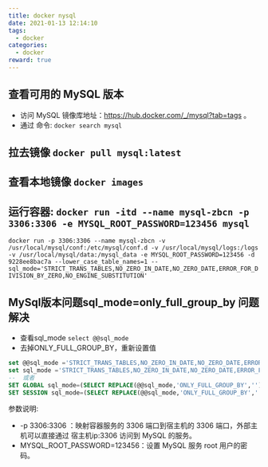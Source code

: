 ```yaml
---
title: docker nysql
date: 2021-01-13 12:14:10
tags:
  - docker
categories:
  - docker
reward: true
---
```


## 查看可用的 MySQL 版本
 - 访问 MySQL 镜像库地址：https://hub.docker.com/_/mysql?tab=tags 。
 - 通过 命令: `docker search mysql`

## 拉去镜像 `docker pull mysql:latest`

## 查看本地镜像 `docker images`

## 运行容器: `docker run -itd --name mysql-zbcn -p 3306:3306 -e MYSQL_ROOT_PASSWORD=123456 mysql`
`docker run -p 3306:3306 --name mysql-zbcn -v /usr/local/mysql/conf:/etc/mysql/conf.d -v /usr/local/mysql/logs:/logs -v /usr/local/mysql/data:/mysql_data -e MYSQL_ROOT_PASSWORD=123456 -d 9228ee8bac7a --lower_case_table_names=1 --sql_mode='STRICT_TRANS_TABLES,NO_ZERO_IN_DATE,NO_ZERO_DATE,ERROR_FOR_DIVISION_BY_ZERO,NO_ENGINE_SUBSTITUTION'`


##  MySql版本问题sql_mode=only_full_group_by 问题解决
- 查看sql_mode `select @@sql_mode`
- 去掉ONLY_FULL_GROUP_BY，重新设置值
```sql
set @@sql_mode ='STRICT_TRANS_TABLES,NO_ZERO_IN_DATE,NO_ZERO_DATE,ERROR_FOR_DIVISION_BY_ZERO,NO_ENGINE_SUBSTITUTION';
set sql_mode ='STRICT_TRANS_TABLES,NO_ZERO_IN_DATE,NO_ZERO_DATE,ERROR_FOR_DIVISION_BY_ZERO,NO_ENGINE_SUBSTITUTION';
--  或者
SET GLOBAL sql_mode=(SELECT REPLACE(@@sql_mode,'ONLY_FULL_GROUP_BY',''));
SET SESSION sql_mode=(SELECT REPLACE(@@sql_mode,'ONLY_FULL_GROUP_BY',''));
```
参数说明:
- -p 3306:3306 ：映射容器服务的 3306 端口到宿主机的 3306 端口，外部主机可以直接通过 宿主机ip:3306 访问到 MySQL 的服务。
- MYSQL_ROOT_PASSWORD=123456：设置 MySQL 服务 root 用户的密码。